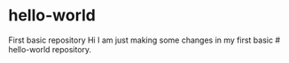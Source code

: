 # hello-world
First basic repository
Hi I am just making some changes in my first basic # hello-world repository.
